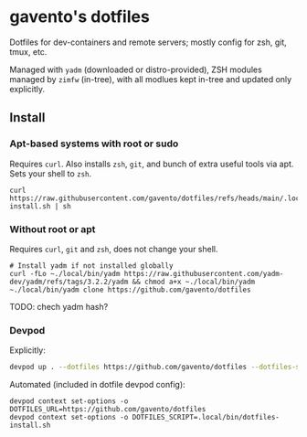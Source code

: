 # gavento's dotfiles

Dotfiles for dev-containers and remote servers; mostly config for zsh, git, tmux, etc.

Managed with `yadm` (downloaded or distro-provided), ZSH modules managed by `zimfw` (in-tree), with all modlues kept in-tree and updated only explicitly. 

## Install

### Apt-based systems with root or sudo

Requires `curl`. Also installs `zsh`, `git`, and bunch of extra useful tools via apt. Sets your shell to `zsh`.

```
curl https://raw.githubusercontent.com/gavento/dotfiles/refs/heads/main/.local/bin/dotfiles-install.sh | sh
```

### Without root or apt

Requires `curl`, `git` and `zsh`, does not change your shell.

```
# Install yadm if not installed globally
curl -fLo ~./local/bin/yadm https://raw.githubusercontent.com/yadm-dev/yadm/refs/tags/3.2.2/yadm && chmod a+x ~./local/bin/yadm
~./local/bin/yadm clone https://github.com/gavento/dotfiles
```

TODO: chech yadm hash?

### Devpod

Explicitly:
```sh
devpod up . --dotfiles https://github.com/gavento/dotfiles --dotfiles-script .local/bin/dotfiles-install.sh
```

Automated (included in dotfile devpod config):
```
devpod context set-options -o DOTFILES_URL=https://github.com/gavento/dotfiles                                                                                                              
devpod context set-options -o DOTFILES_SCRIPT=.local/bin/dotfiles-install.sh
```

